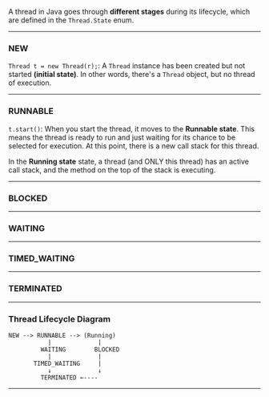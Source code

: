 
A thread in Java goes through **different stages** during its lifecycle, which are defined in the `Thread.State` enum.

---
### NEW

`Thread t = new Thread(r);`: A `Thread` instance has been created but not started **(initial state)**. In other words, there's a `Thread` object, but no thread of execution.


---
### RUNNABLE

`t.start()`: When you start the thread, it moves to the **Runnable state**. This means the thread is ready to run and just waiting for its chance to be selected for execution. At this point, there is a new call stack for this thread.

In the **Running state** state, a thread (and ONLY this thread) has an active call stack, and the method on the top of the stack is executing.

---
### BLOCKED

---
### WAITING

---
### TIMED_WAITING

---
### TERMINATED

---
### Thread Lifecycle Diagram

```
NEW --> RUNNABLE --> (Running)
           |             |
         WAITING        BLOCKED
           |             |
       TIMED_WAITING     |
           ↓             ↓
         TERMINATED ←----
```

---
